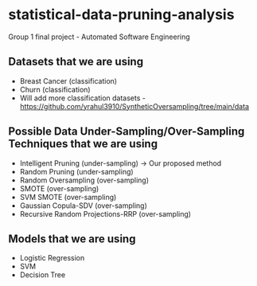# statistical-data-pruning-analysis
Group 1 final project - Automated Software Engineering

## Datasets that we are using
- Breast Cancer (classification)
- Churn (classification)
- Will add more classification datasets - https://github.com/yrahul3910/SyntheticOversampling/tree/main/data

## Possible Data Under-Sampling/Over-Sampling Techniques that we are using
- Intelligent Pruning (under-sampling) -> Our proposed method
- Random Pruning (under-sampling)
- Random Oversampling (over-sampling)
- SMOTE (over-sampling)
- SVM SMOTE (over-sampling)
- Gaussian Copula-SDV (over-sampling)
- Recursive Random Projections-RRP (over-sampling)
  
## Models that we are using
- Logistic Regression
- SVM
- Decision Tree
